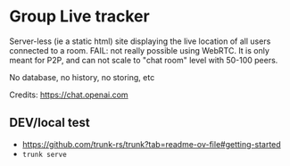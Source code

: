 # Group Live tracker

Server-less (ie a static html) site displaying the live location of all users connected to a room.
FAIL: not really possible using WebRTC. It is only meant for P2P, and can not scale to "chat room" level with 50-100 peers.

No database, no history, no storing, etc

Credits: https://chat.openai.com

## DEV/local test

- https://github.com/trunk-rs/trunk?tab=readme-ov-file#getting-started
- `trunk serve`